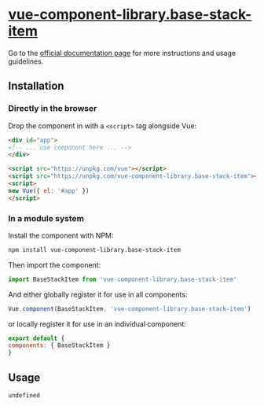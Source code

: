 # [vue-component-library.base-stack-item](https://www.vuecomponentlibrary.com/components/base-stack-item.html)

Go to the [official documentation page](https://www.vuecomponentlibrary.com/components/base-stack-item.html) for more instructions and usage guidelines.

## Installation

### Directly in the browser

Drop the component in with a `<script>` tag alongside Vue:

```html
<div id="app">
<!-- ... use component here ... -->
</div>

<script src="https://unpkg.com/vue"></script>
<script src="https://unpkg.com/vue-component-library.base-stack-item"></script>
<script>
new Vue({ el: '#app' })
</script>
```

### In a module system

Install the component with NPM:

```bash
npm install vue-component-library.base-stack-item
```

Then import the component:

```js
import BaseStackItem from 'vue-component-library.base-stack-item'
```

And either globally register it for use in all components:

```js
Vue.component(BaseStackItem, 'vue-component-library.base-stack-item')
```

or locally register it for use in an individual component:

```js
export default {
components: { BaseStackItem }
}
```

## Usage

```html
undefined
```
